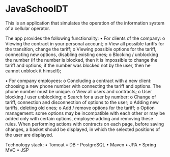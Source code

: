 # JavaSchoolDT

This is an application that simulates the operation of the information system of a cellular operator.

The app provides the following functionality:
• For clients of the company:
o Viewing the contract in your personal account;
o View all possible tariffs for the transition, change the tariff;
o Viewing possible options for the tariff, connecting new options, disabling existing ones;
o Blocking / unblocking the number (if the number is blocked, then it is impossible to change the tariff and options; if the number was blocked not by the user, then he cannot unblock it himself);

• For company employees:
o Concluding a contract with a new client: choosing a new phone number with connecting the tariff and options. The phone number must be unique.
o View all users and contracts;
o User blocking / user unblocking;
o Search for a user by number;
o Change of tariff, connection and disconnection of options to the user;
o Adding new tariffs, deleting old ones;
o Add / remove options for the tariff;
o Option management: some options may be incompatible with each other or may be added only with certain options, employee adding and removing these rules.
When performing actions with contracts on each page, before saving changes, a basket should be displayed, in which the selected positions of the user are displayed.

Technology stack:
• Tomcat
• DB - PostgreSQL
• Maven
• JPA
• Spring MVC
• JSP
